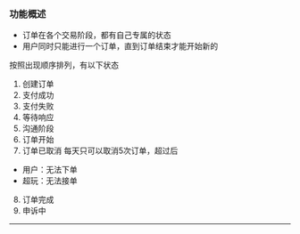 ### 功能概述
* 订单在各个交易阶段，都有自己专属的状态
* 用户同时只能进行一个订单，直到订单结束才能开始新的

按照出现顺序排列，有以下状态

1. 创建订单
2. 支付成功
3. 支付失败
4. 等待响应
5. 沟通阶段
6. 订单开始
7. 订单已取消
每天只可以取消5次订单，超过后

* 用户：无法下单
* 超玩：无法接单

8. 订单完成
9. 申诉中

---
